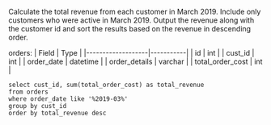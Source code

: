 Calculate the total revenue from each customer in March 2019. Include only customers who were active in March 2019.
Output the revenue along with the customer id and sort the results based on the revenue in descending order.

orders:
| Field             | Type      |
|-------------------|-----------|
| id                | int       |
| cust_id           | int       |
| order_date        | datetime  |
| order_details     | varchar   |
| total_order_cost  | int       |

```
select cust_id, sum(total_order_cost) as total_revenue
from orders
where order_date like '%2019-03%'
group by cust_id
order by total_revenue desc
```
